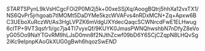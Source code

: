 $START$SPynL9kVsHCgcFOi2P0Mi2j5k+00xeSSjXq/AoogBQtrj5hhXa12vxTX1/NS6QvPr5jrhgoab7tlMOMt5DaDYMe5kzcWVAFvs4nRDxMCN+Zq+Apxw6BC3UEboXuRczWt/As3HgLVPZK6mVdgUXYdecQaqcSCWNrcdFwE1ELHwug6clTP+9VT3qsfr1i/gc7ja4TI7vyxQf/9KUYK0JmasPWNQhwshbN7nDfyZ8eVoyG05Oo9NaYTGvRM9hLJsD0mn8f2NJthZcwf09bD6Y6SCjCZqpN8LHQvSg2iKc9eIpnpKAoGkXUG0gBwh6hqozSw$END$
